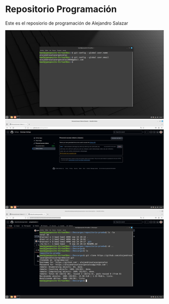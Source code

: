 # Repositorio Programación

Este es el reposiorio de programación de Alejandro Salazar

<img src = "Captura de pantalla de 2024-09-27 19-33-08.png">
<img src = "Captura de pantalla de 2024-09-27 19-38-39.png">
<img src = "Captura de pantalla de 2024-09-27 19-43-56.png">